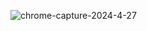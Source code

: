 ![chrome-capture-2024-4-27](https://github.com/danielpvpao/GuessTheNumberChallenge/assets/96553464/0bf984fd-ccbd-4d66-9584-36f9085200e8)
